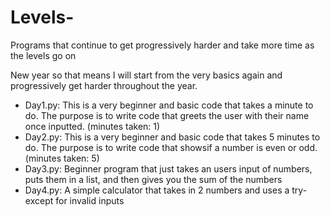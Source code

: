 # Levels-
Programs that continue to get progressively harder and take more time as the levels go on

New year so that means I will start from the very basics again and progressively get harder throughout the year. 

-  Day1.py: This is a very beginner and basic code that takes a minute to do. The purpose is to write code that greets the user with their name once inputted. (minutes taken: 1) <br />
-  Day2.py: This is a very beginner and basic code that takes 5 minutes to do. The purpose is to write code that showsif a number is even or odd. (minutes taken: 5) <br />
- Day3.py: Beginner program that just takes an users input of numbers, puts them in a list, and then gives you the sum of the numbers <br />
- Day4.py: A simple calculator that takes in 2 numbers and uses a try-except for invalid inputs <br />
